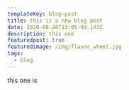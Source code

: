 ```yaml
---
templateKey: blog-post
title: this is a new blog post
date: 2020-08-28T13:05:49.143Z
description: this one
featuredpost: true
featuredimage: /img/flavor_wheel.jpg
tags:
  - blog
---
```

this one is